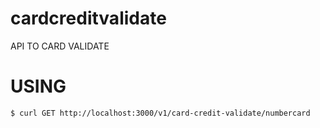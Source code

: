 # cardcreditvalidate
API TO CARD VALIDATE

# USING #

```bash
$ curl GET http://localhost:3000/v1/card-credit-validate/numbercard
```